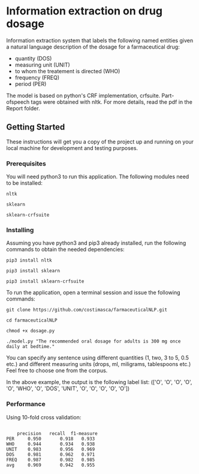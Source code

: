 # Information extraction on drug dosage

Information extraction system that labels the following named entities given a natural language description of the dosage for a farmaceutical drug:
 - quantity (DOS)
 - measuring unit (UNIT) 
 - to whom the treatement is directed (WHO)
 - frequency (FREQ)
 - period (PER)
  
The model is based on python's CRF implementation, crfsuite. Part-ofspeech tags were obtained with nltk. For more details, read the pdf in the Report folder.


## Getting Started

These instructions will get you a copy of the project up and running on your local machine for development and testing purposes.

### Prerequisites

You will need python3 to run this application. The following modules need to be installed:
```
nltk
```
```
sklearn
```
```
sklearn-crfsuite
```


### Installing

Assuming you have python3 and pip3 already installed, run the following commands to obtain the needed dependencies:

```
pip3 install nltk
```

```
pip3 install sklearn
 ```

```
pip3 install sklearn-crfsuite
 ```
To run the application, open a terminal session and issue the following commands:

```
git clone https://github.com/costimasca/farmaceuticalNLP.git
```
```
cd farmaceuticalNLP
```
```
chmod +x dosage.py
```
```
./model.py "The recommended oral dosage for adults is 300 mg once daily at bedtime."
```
You can specify any sentence using different quantities (1, two, 3 to 5, 0.5 etc.) and different measuring units (drops, ml, miligrams, tablespoons etc.) Feel free to choose one from the corpus.

In the above example, the output is the following label list:
 (['O', 'O', 'O', 'O', 'O', 'WHO', 'O', 'DOS', 'UNIT', 'O', 'O', 'O', 'O', 'O'])

### Performance

Using 10-fold cross validation:

```

 	precision	recall	f1-measure
PER 	0.950		0.918	0.933
WHO 	0.944		0.934	0.938
UNIT 	0.983		0.956	0.969
DOS 	0.981		0.962	0.971
FREQ 	0.987		0.982	0.985
avg 	0.969		0.942	0.955
```
